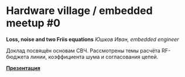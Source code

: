 # Hardware village / embedded meetup #0

**Loss, noise and two Friis equations**
_Юшков Иван, embedded engineer_

Доклад посвящён основам СВЧ. Рассмотрены темы расчёта RF-бюджета линии, коэффициента шума и согласования цепей.

[**Презентация**](/hwv0_loss_and_noise.odp)
